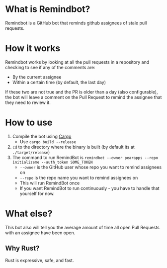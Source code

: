 # What is Remindbot?

Remindbot is a GitHub bot that reminds github assignees of stale pull requests.

# How it works

Remindbot works by looking at all the pull requests in a repository and checking to see if any of the comments are:

* By the current assignee 
* Within a certain time (by default, the last day)

If these two are not true and the PR is older than a day (also configurable), the bot will leave a comment on the Pull Request to remind the assignee that they need to review it.

# How to use

1. Compile the bot using [Cargo](https://crates.io)
	- Use `cargo build --release`
2. `cd` to the directory where the binary is built (by default its at `./target/release`)
3. The command to run RemindBot is `remindbot --owner pearapps --repo initializeme --auth_token SOME_TOKEN` 
	- `--owner` is the GitHub user whose repo you want to remind assignees on
	- `--repo` is the repo name you want to remind assignees on
	- This will run RemindBot once
	- If you want RemindBot to run continuously - you have to handle that yourself for now.

# What else?

This bot also will tell you the average amount of time all open Pull Requests with an assignee have been open.

## Why Rust?

Rust is expressive, safe, and fast.
